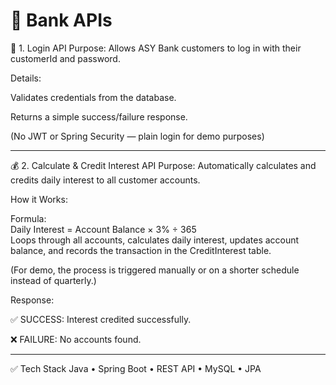 # 📄 Bank APIs
🔑 1. Login API
Purpose: Allows ASY Bank customers to log in with their customerId and password.

Details:

Validates credentials from the database.

Returns a simple success/failure response.

(No JWT or Spring Security — plain login for demo purposes)

---

💰 2. Calculate & Credit Interest API
Purpose: Automatically calculates and credits daily interest to all customer accounts.

How it Works:

Formula: <br>
Daily Interest = Account Balance × 3% ÷ 365  <br>
Loops through all accounts, calculates daily interest, updates account balance, and records the transaction in the CreditInterest table.

(For demo, the process is triggered manually or on a shorter schedule instead of quarterly.)

Response:

✅ SUCCESS: Interest credited successfully.

❌ FAILURE: No accounts found.

---

✅ Tech Stack
Java • Spring Boot • REST API • MySQL • JPA

